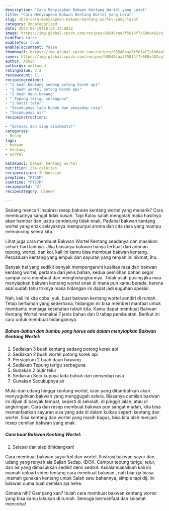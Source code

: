 ```yaml
---
description: "Cara Menyiapkan Bakwan Kentang Wortel yang Lezat"
title: "Cara Menyiapkan Bakwan Kentang Wortel yang Lezat"
slug: 1678-cara-menyiapkan-bakwan-kentang-wortel-yang-lezat
category: Uncategorized
date: 2022-08-19T16:51:37.683Z
image: https://img-global.cpcdn.com/recipes/98546caa3f5014f7/680x482cq70/bakwan-kentang-wortel-foto-resep-utama.jpg
hideToc: false
enableToc: true
enableTocContent: false
thumbnail: https://img-global.cpcdn.com/recipes/98546caa3f5014f7/680x482cq70/bakwan-kentang-wortel-foto-resep-utama.jpg
cover: https://img-global.cpcdn.com/recipes/98546caa3f5014f7/680x482cq70/bakwan-kentang-wortel-foto-resep-utama.jpg
author: Admin
authorAv: notfound
ratingvalue: 3.2
reviewcount: 11
recipeingredient:
- "3 buah kentang sedang potong korek api"
- "2 buah wortel potong korek api"
- "2 buah daun bawang"
- " Tepung terigu serbaguna"
- "2 butir telur"
- "Secukupnya lada bubuk dan penyedap rasa"
- "Secukupnya air"
recipeinstructions:

- "Selesai dan siap dinikmati!"
categories:
- Resep
tags:
- bakwan
- kentang
- wortel

katakunci: bakwan kentang wortel 
nutrition: 234 calories
recipecuisine: Indonesian
preptime: "PT35M"
cooktime: "PT57M"
recipeyield: "2"
recipecategory: Dinner

---
```



Sedang mencari inspirasi resep bakwan kentang wortel yang menarik? Cara membuatnya sangat tidak susah. Tapi Kalau salah mengolah maka hasilnya akan hambar dan justru cenderung tidak enak. Padahal bakwan kentang wortel yang enak selayaknya mempunyai aroma dan cita rasa yang mampu memancing selera kita.


Lihat juga cara membuat Bakwan Wortel Kentang seadanya dan masakan sehari-hari lainnya. Jika biasanya bakwan hanya terbuat dari adonan tepung, wortel, dan kol, kali ini kamu bisa membuat bakwan kentang. Perpaduan kentang yang empuk dan sayuran yang renyah ini nikmat, lho.

Banyak hal yang sedikit banyak mempengaruhi kualitas rasa dari bakwan kentang wortel, pertama dari jenis bahan, kedua pemilihan bahan segar sampai cara membuat dan menghidangkannya. Tidak usah pusing jika mau menyiapkan bakwan kentang wortel enak di mana pun kamu berada, karena asal sudah tahu triknya maka hidangan ini dapat jadi suguhan spesial.


Nah, kali ini kita coba, yuk, buat bakwan kentang wortel sendiri di rumah. Tetap berbahan yang sederhana, hidangan ini bisa memberi manfaat untuk membantu menjaga kesehatan tubuh kita. Kamu dapat membuat Bakwan Kentang Wortel memakai 7 jenis bahan dan 0 tahap pembuatan. Berikut ini cara untuk membuat hidangannya.

<!--inarticleads1-->

##### Bahan-bahan dan bumbu yang harus ada dalam menyiapkan Bakwan Kentang Wortel:

1. Sediakan 3 buah kentang sedang potong korek api
1. Sediakan 2 buah wortel potong korek api
1. Persiapkan 2 buah daun bawang
1. Sediakan  Tepung terigu serbaguna
1. Gunakan 2 butir telur
1. Sediakan Secukupnya lada bubuk dan penyedap rasa
1. Gunakan Secukupnya air


Mulai dari udang hingga kentang wortel, isian yang ditambahkan akan menyuguhkan bakwan yang menggugah selera. Biasanya cemilan bakwan ini dijual di banyak tempat, seperti di sekolah, di pinggir jalan, atau di angkringan. Cara dan resep membuat bakwan pun sangat mudah, kita bisa memanfaatkan sayuran sisa yang ada di dalam kulkas seperti kentang dan wortel. Sisa kentang dan wortel yang masih bagus, bisa kita olah menjadi resep cemilan bakwan yang enak. 

<!--inarticleads2-->

##### Cara buat Bakwan Kentang Wortel:


1. Selesai dan siap dihidangkan!

Cara membuat bakwan sayur kol dan wortel. Ilustrasi bakwan sayur dan udang yang renyah ala Sajian Sedap. (DOK. Campur tepung terigu, telur, dan air yang dimasukkan sedikit demi sedikit. Assalamualaikum kali ini mamah upload video tentang cara membuat bakwan , nah biar ga biasa ,mamah gunakan kentang untuk Salah satu bahannya, simple tapi dij. Ini bakwan cuma buat cemilan aja hehe. 

Gimana nih? Gampang kan? Itulah cara membuat bakwan kentang wortel yang bisa kamu lakukan di rumah. Semoga bermanfaat dan selamat mencoba!
